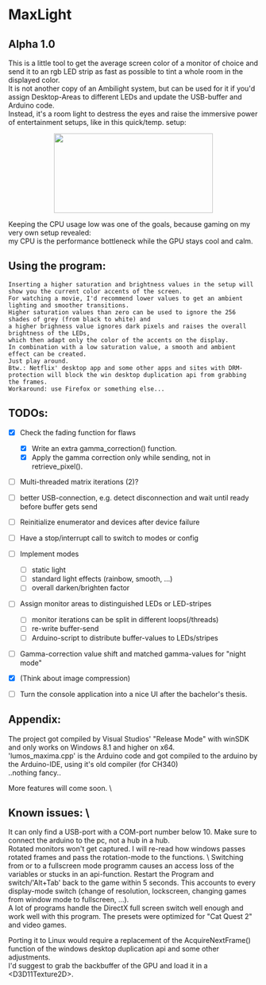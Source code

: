 # MaxLight
## Alpha 1.0
This is a little tool to get the average screen color of a monitor of choice and send it to an rgb LED strip as fast as possible to tint a whole room in the displayed color. \
It is not another copy of an Ambilight system, but can be used for it if you'd assign Desktop-Areas to different LEDs and update the USB-buffer and Arduino code. \
Instead, it's a room light to destress the eyes and raise the immersive power of entertainment setups, like in this quick/temp. setup:


<p align="center"><img src="https://user-images.githubusercontent.com/29096190/120733553-bbab7e80-c4e7-11eb-9283-43d97362c2dc.gif" width="320" height="160" /></p>



Keeping the CPU usage low was one of the goals, because gaming on my very own setup revealed: \
  my CPU is the performance bottleneck while the GPU stays cool and calm. 

## Using the program: 
```
Inserting a higher saturation and brightness values in the setup will show you the current color accents of the screen. 
For watching a movie, I'd recommend lower values to get an ambient lighting and smoother transitions. 
Higher saturation values than zero can be used to ignore the 256 shades of grey (from black to white) and 
a higher brighness value ignores dark pixels and raises the overall brightness of the LEDs,
which then adapt only the color of the accents on the display. 
In combination with a low saturation value, a smooth and ambient effect can be created. 
Just play around. 
Btw.: Netflix' desktop app and some other apps and sites with DRM-protection will block the win desktop duplication api from grabbing the frames. 
Workaround: use Firefox or something else... 
```

## TODOs:
- [x] Check the fading function for flaws 
    - [x] Write an extra gamma_correction() function. 
    - [x] Apply the gamma correction only while sending, not in retrieve_pixel(). 
- [ ] Multi-threaded matrix iterations (2)?
- [ ] better USB-connection, e.g. detect disconnection and wait until ready before buffer gets send
- [ ] Reinitialize enumerator and devices after device failure
- [ ] Have a stop/interrupt call to switch to modes or config
- [ ] Implement modes 
    - [ ] static light
    - [ ] standard light effects (rainbow, smooth, ...)
    - [ ] overall darken/brighten factor
- [ ] Assign monitor areas to distinguished LEDs or LED-stripes
    - [ ] monitor iterations can be split in different loops(/threads) 
    - [ ] re-write buffer-send
    - [ ] Arduino-script to distribute buffer-values to LEDs/stripes
- [ ] Gamma-correction value shift and matched gamma-values for "night mode"
- [x] (Think about image compression)
- [ ] Turn the console application into a nice UI after the bachelor's thesis.
    


## Appendix:
The project got compiled by Visual Studios' "Release Mode"  with winSDK and only works on Windows 8.1 and higher on x64. \
'lumos_maxima.cpp' is the Arduino code and got compiled to the arduino by the Arduino-IDE, using it's old compiler (for CH340) \
..nothing fancy.. 


More features will come soon. \
 


## Known issues: \
It can only find a USB-port with a COM-port number below 10. Make sure to connect the arduino to the pc, not a hub in a hub. \
Rotated monitors won't get captured. I will re-read how windows passes rotated frames and pass the rotation-mode to the functions. \ 
Switching from or to a fullscreen mode programm causes an access loss of the variables or stucks in an api-function. Restart the Program and switch/'Alt+Tab' back to the game within 5 seconds. This accounts to every display-mode switch (change of resolution, lockscreen, changing games from window mode to fullscreen, ...). \
A lot of programs handle the DirectX full screen switch well enough and work well with this program. 
The presets were optimized for "Cat Quest 2" and video games.  


Porting it to Linux would require a replacement of the AcquireNextFrame() function of the windows desktop duplication api and some other adjustments. \
I'd suggest to grab the backbuffer of the GPU and load it in a \<D3D11Texture2D\>.
